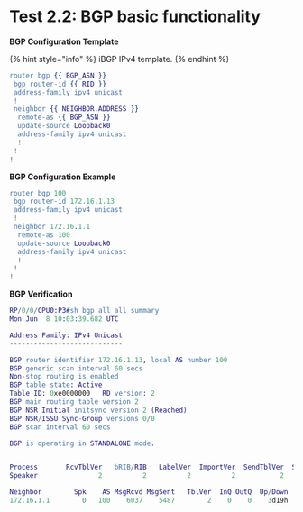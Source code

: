 # Test 2.2: BGP basic functionality

**BGP Configuration Template**

{% hint style="info" %}
iBGP IPv4 template.
{% endhint %}

```erlang
router bgp {{ BGP_ASN }}
 bgp router-id {{ RID }}
 address-family ipv4 unicast
 !
 neighbor {{ NEIGHBOR.ADDRESS }}
  remote-as {{ BGP_ASN }}
  update-source Loopback0
  address-family ipv4 unicast
  !
 !
! 
```

**BGP Configuration Example**

```erlang
router bgp 100
 bgp router-id 172.16.1.13
 address-family ipv4 unicast
 !
 neighbor 172.16.1.1
  remote-as 100
  update-source Loopback0
  address-family ipv4 unicast
  !
 !
!
```

**BGP Verification**

```erlang
RP/0/0/CPU0:P3#sh bgp all all summary
Mon Jun  8 10:03:39.682 UTC

Address Family: IPv4 Unicast
----------------------------

BGP router identifier 172.16.1.13, local AS number 100
BGP generic scan interval 60 secs
Non-stop routing is enabled
BGP table state: Active
Table ID: 0xe0000000   RD version: 2
BGP main routing table version 2
BGP NSR Initial initsync version 2 (Reached)
BGP NSR/ISSU Sync-Group versions 0/0
BGP scan interval 60 secs

BGP is operating in STANDALONE mode.


Process       RcvTblVer   bRIB/RIB   LabelVer  ImportVer  SendTblVer  StandbyVer
Speaker               2          2          2          2           2           0

Neighbor        Spk    AS MsgRcvd MsgSent   TblVer  InQ OutQ  Up/Down  St/PfxRcd
172.16.1.1        0   100    6037    5487        2    0    0    3d19h          0
```

